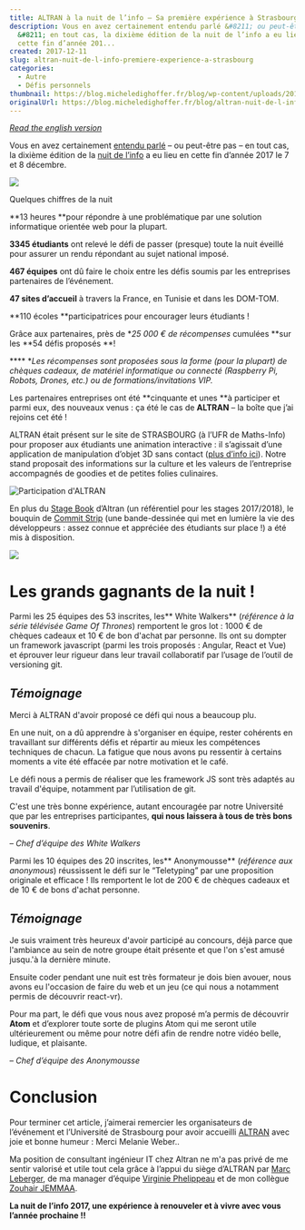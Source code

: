 ```yaml
---
title: ALTRAN à la nuit de l’info – Sa première expérience à Strasbourg
description: Vous en avez certainement entendu parlé &#8211; ou peut-être pas
  &#8211; en tout cas, la dixième édition de la nuit de l’info a eu lieu en
  cette fin d’année 201...
created: 2017-12-11
slug: altran-nuit-de-l-info-premiere-experience-a-strasbourg
categories:
  - Autre
  - Défis personnels
thumbnail: https://blog.micheledighoffer.fr/blog/wp-content/uploads/2017/12/tb_altran-1ere-nuitinfo.png
originalUrl: https://blog.micheledighoffer.fr/blog/altran-nuit-de-l-info-premiere-experience-a-strasbourg/
---
```


[*Read the english version*](http://notes.zouhairj.com/altran-info-night-2017/)

Vous en avez certainement [entendu parlé](https://book.micheledighoffer.fr/article/nuit-info-2017-un-nouveau-defi) – ou peut-être pas – en tout cas, la dixième édition de la [nuit de l’info](https://www.nuitdelinfo.com/) a eu lieu en cette fin d’année 2017 le 7 et 8 décembre.

![](https://micheledighoffer.fr/blog/wp-content/uploads/2017/12/lanuitdelinfo_altran_hd.png)

Quelques chiffres de la nuit

\*\*13 heures \*\*pour répondre à une problématique par une solution informatique orientée web pour la plupart.

**3345 étudiants** ont relevé le défi de passer (presque) toute la nuit éveillé pour assurer un rendu répondant au sujet national imposé.

**467 équipes** ont dû faire le choix entre les défis soumis par les entreprises partenaires de l’événement.

**47 sites d’accueil** à travers la France, en Tunisie et dans les DOM-TOM.

\*\*110 écoles \*\*participatrices pour encourager leurs étudiants !

Grâce aux partenaires, près de \**25 000 € de récompenses* cumulées \*\*sur les \*\*54 défis proposés \*\*!

\*\*\*\* \**Les récompenses sont proposées sous la forme (pour la plupart) de chèques cadeaux, de matériel informatique ou connecté (Raspberry Pi, Robots, Drones, etc.) ou de formations/invitations VIP.*

Les partenaires entreprises ont été \*\*cinquante et unes \*\*à participer et parmi eux, des nouveaux venus : ça été le cas de **ALTRAN** – la boîte que j’ai rejoins cet été !

ALTRAN était présent sur le site de STRASBOURG (à l’UFR de Maths-Info) pour proposer aux étudiants une animation interactive : il s’agissait d’une application de manipulation d’objet 3D sans contact ([plus d’info ici](https://github.com/AltranResearchMedica/ARAM)). Notre stand proposait des informations sur la culture et les valeurs de l’entreprise accompagnés de goodies et de petites folies culinaires.

![Participation d'ALTRAN](https://micheledighoffer.fr/blog/wp-content/uploads/2017/12/images-ndi-altran.png)

En plus du [Stage Book](http://zouhairj.com/altran/Altran-book-stages-ingenieur-sept-2017-2018.pdf) d’Altran (un référentiel pour les stages 2017/2018), le bouquin de [Commit Strip](https://www.commitstrip.com/fr/) (une bande-dessinée qui met en lumière la vie des développeurs : assez connue et appréciée des étudiants sur place !) a été mis à disposition.

[![](https://img.ulule.com/display/b060e5c9500ae24cb7088abbdf6345eb45221935/thumbnail/640x360/presales/9/8/7/10789/header-ulule-640px_1_jpg_640x360_crop_upscale_q.jpg?upscale=1)](https://www.commitstrip.com/fr/)

# Les grands gagnants de la nuit !

Parmi les 25 équipes des 53 inscrites, les\*\* White Walkers\*\* (*référence à la série télévisée Game Of Thrones*) remportent le gros lot : 1000 € de chèques cadeaux et 10 € de bon d'achat par personne. Ils ont su dompter un framework javascript (parmi les trois proposés : Angular, React et Vue) et éprouver leur rigueur dans leur travail collaboratif par l’usage de l’outil de versioning git.

## *Témoignage*

Merci à ALTRAN d'avoir proposé ce défi qui nous a beaucoup plu.

En une nuit, on a dû apprendre à s'organiser en équipe, rester cohérents en travaillant sur différents défis et répartir au mieux les compétences techniques de chacun. La fatigue que nous avons pu ressentir à certains moments a vite été effacée par notre motivation et le café.

Le défi nous a permis de réaliser que les framework JS sont très adaptés au travail d'équipe, notamment par l’utilisation de git.

C'est une très bonne expérience, autant encouragée par notre Université que par les entreprises participantes, **qui nous laissera à tous de très bons souvenirs**.

*– Chef d’équipe des White Walkers*

Parmi les 10 équipes des 20 inscrites, les\*\* Anonymousse\*\* (*référence aux anonymous*) réussissent le défi sur le “Teletyping” par une proposition originale et efficace ! Ils remportent le lot de 200 € de chèques cadeaux et de 10 € de bons d'achat personne.

## *Témoignage*

Je suis vraiment très heureux d'avoir participé au concours, déjà parce que l'ambiance au sein de notre groupe était présente et que l'on s'est amusé jusqu.'à la dernière minute.

Ensuite coder pendant une nuit est très formateur je dois bien avouer, nous avons eu l'occasion de faire du web et un jeu (ce qui nous a notamment permis de découvrir react-vr).

Pour ma part, le défi que vous nous avez proposé m’a permis de découvrir **Atom** et d’explorer toute sorte de plugins Atom qui me seront utile ultérieurement ou même pour notre défi afin de rendre notre vidéo belle, ludique, et plaisante.

*– Chef d’équipe des Anonymousse*

# Conclusion

Pour terminer cet article, j’aimerai remercier les organisateurs de l’événement et l’Université de Strasbourg pour avoir accueilli [ALTRAN](https://www.altran.com/) avec joie et bonne humeur : Merci Melanie Weber..

Ma position de consultant ingénieur IT chez Altran ne m'a pas privé de me sentir valorisé et utile tout cela grâce à l’appui du siège d’ALTRAN par [Marc Leberger](https://twitter.com/marcleberger), de ma manager d’équipe [Virginie Phelippeau](https://fr.linkedin.com/in/virginie-phelippeau-382182a1) et de mon collègue [Zouhair JEMMAA](https://www.linkedin.com/in/zouhairjemmaa/).

**La nuit de l’info 2017, une expérience à renouveler et à vivre avec vous l’année prochaine !!**
